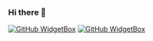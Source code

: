 ### Hi there 👋

[![GitHub WidgetBox](https://github-widgetbox.vercel.app/api/profile?username=thanaporn&data=followers,repositories,stars,commits&theme=carbon)](https://github.com/Jurredr/github-widgetbox)
[![GitHub WidgetBox](https://github-widgetbox.vercel.app/api/skills?languages=js,html,css,c&includeNames=true)](https://github.com/Jurredr/github-widgetbox)
<!--
**thanaporn0/thanaporn0** is a ✨ _special_ ✨ repository because its `README.md` (this file) appears on your GitHub profile.

Here are some ideas to get you started:

- 🔭 I’m currently working on ...
- 🌱 I’m currently learning ...
- 👯 I’m looking to collaborate on ...
- 🤔 I’m looking for help with ...
- 💬 Ask me about ...
- 📫 How to reach me: ...
- 😄 Pronouns: ...
- ⚡ Fun fact: ...
-->
